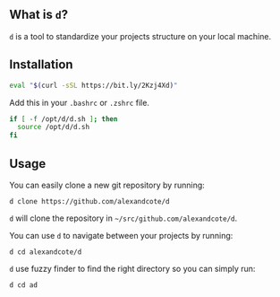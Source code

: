 ## What is `d`?

`d` is a tool to standardize your projects structure on your local machine.

## Installation

```bash
eval "$(curl -sSL https://bit.ly/2Kzj4Xd)"
```

Add this in your `.bashrc` or `.zshrc` file.

```bash
if [ -f /opt/d/d.sh ]; then
  source /opt/d/d.sh
fi
```

## Usage

You can easily clone a new git repository by running:
```
d clone https://github.com/alexandcote/d
```
`d` will clone the repository in `~/src/github.com/alexandcote/d`.

You can use `d` to navigate between your projects by running: 
```
d cd alexandcote/d
```
`d` use fuzzy finder to find the right directory so you can simply run:

```
d cd ad
```